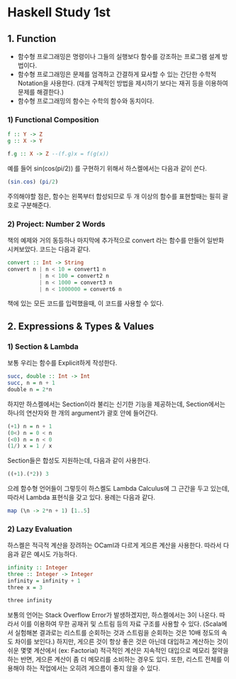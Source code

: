 # Haskell Study 1st

## 1. Function

* 함수형 프로그래밍은 명령이나 그들의 실행보다 함수를 강조하는 프로그램 설계 방법이다.
* 함수형 프로그래밍은 문제를 엄격하고 간결하게 묘사할 수 있는 간단한 수학적 Notation을 사용한다. (대개 구체적인 방법을 제시하기 보다는 재귀 등을 이용하여 문제를 해결한다.)
* 함수형 프로그래밍의 함수는 수학의 함수와 동치이다.

### 1) Functional Composition


```haskell
f :: Y -> Z
g :: X -> Y

f.g :: X -> Z --(f.g)x = f(g(x))
```

예를 들어 sin(cos(pi/2)) 를 구현하기 위해서 하스켈에서는 다음과 같이 쓴다.

```haskell
(sin.cos) (pi/2)
```

주의해야할 점은, 함수는 왼쪽부터 합성되므로 두 개 이상의 함수를 표현할때는 필히 괄호로 구분해준다.

### 2) Project: Number 2 Words

책의 예제와 거의 동등하나 마지막에 추가적으로 convert 라는 함수를 만들어 일반화 시켜보았다.
코드는 다음과 같다.

```haskell
convert :: Int -> String
convert n | n < 10 = convert1 n
          | n < 100 = convert2 n
          | n < 1000 = convert3 n
          | n < 1000000 = convert6 n
```

책에 있는 모든 코드를 입력했을때, 이 코드를 사용할 수 있다.

## 2. Expressions & Types & Values

### 1) Section & Lambda

보통 우리는 함수를 Explicit하게 작성한다.

```haskell
succ, double :: Int -> Int
succ, n = n + 1
double n = 2*n
```

하지만 하스켈에서는 Section이라 불리는 신기한 기능을 제공하는데, Section에서는 하나의 연산자와 한 개의 argument가 괄호 안에 들어간다.

```haskell
(+1) n = n + 1
(0<) n = 0 < n
(<0) n = n < 0
(1/) x = 1 / x
```
Section들은 합성도 지원하는데, 다음과 같이 사용한다.

```haskell
((+1).(*2)) 3
```

으레 함수형 언어들이 그렇듯이 하스켈도 Lambda Calculus에 그 근간을 두고 있는데, 따라서 Lambda 표현식을 갖고 있다. 용례는 다음과 같다.

```haskell
map (\n -> 2*n + 1) [1..5]
```

### 2) Lazy Evaluation

하스켈은 적극적 계산을 장려하는 OCaml과 다르게 게으른 계산을 사용한다. 따라서 다음과 같은 예시도 가능하다.

```haskell
infinity :: Integer
three :: Integer -> Integer
infinity = infinity + 1
three x = 3

three infinity
```

보통의 언어는 Stack Overflow Error가 발생하겠지만, 하스켈에서는 3이 나온다. 따라서 이를 이용하여 무한 공재귀 및 스트림 등의 자료 구조를 사용할 수 있다. (Scala에서 실험해본 결과로는 리스트를 순회하는 것과 스트림을 순회하는 것은 10배 정도의 속도 차이를 보인다.)
하지만, 게으른 것이 항상 좋은 것은 아닌데 대입하고 계산하는 것이 쉬운  몇몇 계산에서 (ex: Factorial) 적극적인 계산은 지속적인 대입으로 메모리 절약을 하는 반면, 게으른 계산이 좀 더 메모리를 소비하는 경우도 있다. 또한, 리스트 전체를 이용해야 하는 작업에서는 오히려 게으름이 좋지 않을 수 있다.
